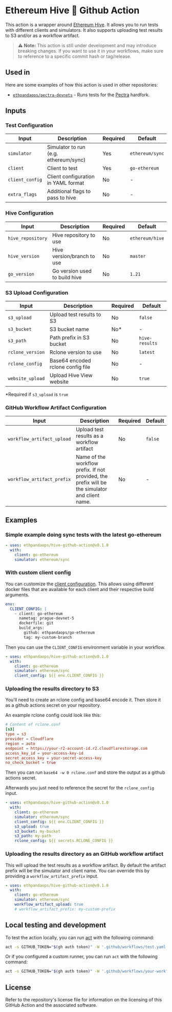 # Ethereum Hive 🐝 Github Action

This action is a wrapper around [Ethereum Hive](https://github.com/ethereum/hive). It allows you to run tests with different clients and simulators. It also supports uploading test results to S3 and/or as a workflow artifact.

> ⚠️ **Note:** This action is still under development and may introduce breaking changes. If you want to use it in your workflows, make sure to reference to a specific commit hash or tag/release.

## Used in

Here are some examples of how this action is used in other repositories:

- [`ethpandaops/pectra-devnets`](https://github.com/ethpandaops/pectra-devnets/tree/master/.github/workflows) - Runs tests for the [Pectra](https://eips.ethereum.org/EIPS/eip-7600) hardfork.


## Inputs

### Test Configuration

| Input | Description | Required | Default |
|-------|-------------|----------|---------|
| `simulator` | Simulator to run (e.g. ethereum/sync) | Yes | `ethereum/sync` |
| `client` | Client to test | Yes | `go-ethereum` |
| `client_config` | Client configuration in YAML format | No | - |
| `extra_flags` | Additional flags to pass to hive | No | - |

### Hive Configuration

| Input | Description | Required | Default |
|-------|-------------|----------|---------|
| `hive_repository` | Hive repository to use | No | `ethereum/hive` |
| `hive_version` | Hive version/branch to use | No | `master` |
| `go_version` | Go version used to build hive | No | `1.21` |

### S3 Upload Configuration

| Input | Description | Required | Default |
|-------|-------------|----------|---------|
| `s3_upload` | Upload test results to S3 | No | `false` |
| `s3_bucket` | S3 bucket name | No* | - |
| `s3_path` | Path prefix in S3 bucket | No | `hive-results` |
| `rclone_version` | Rclone version to use | No | `latest` |
| `rclone_config` | Base64 encoded rclone config file | No | - |
| `website_upload` | Upload Hive View website | No | `true` |

*Required if `s3_upload` is `true`

### GitHub Workflow Artifact Configuration

| Input | Description | Required | Default |
|-------|-------------|----------|---------|
| `workflow_artifact_upload` | Upload test results as a workflow artifact | No | `false` |
| `workflow_artifact_prefix` | Name of the workflow prefix. If not provided, the prefix will be the simulator and client name. | No | - |

## Examples

### Simple example doing sync tests with the latest go-ethereum

```yaml
- uses: ethpandaops/hive-github-action@v0.1.0
  with:
    client: go-ethereum
    simulator: ethereum/sync
```

### With custom client config

You can customize the [client configuration](https://github.com/ethereum/hive/blob/master/docs/commandline.md#client-build-parameters). This allows using different docker files that are available for each client and their respective build arguments.

```yaml
env:
  CLIENT_CONFIG: |
    - client: go-ethereum
      nametag: prague-devnet-5
      dockerfile: git
      build_args:
        github: ethpandaops/go-ethereum
        tag: my-custom-branch
```

Then you can use the `CLIENT_CONFIG` environment variable in your workflow.

```yaml
- uses: ethpandaops/hive-github-action@v0.1.0
  with:
    client: go-ethereum
    simulator: ethereum/sync
    client_config: ${{ env.CLIENT_CONFIG }}
```

### Uploading the results directory to S3

You'll need to create an rclone config and base64 encode it. Then store it as a github actions secret on your repository.

An example rclone config could look like this:

```toml
# Content of rclone.conf
[s3]
type = s3
provider = Cloudflare
region = auto
endpoint = https://your-r2-account-id.r2.cloudflarestorage.com
access_key_id = your-access-key-id
secret_access_key = your-secret-access-key
no_check_bucket = true
```

Then you can run `base64 -w 0 rclone.conf` and store the output as a github actions secret.

Afterwards you just need to reference the secret for the `rclone_config` input.

```yaml
- uses: ethpandaops/hive-github-action@v0.1.0
  with:
    client: go-ethereum
    simulator: ethereum/sync
    client_config: ${{ env.CLIENT_CONFIG }}
    s3_upload: true
    s3_bucket: my-bucket
    s3_path: my-path
    rclone_config: ${{ secrets.RCLONE_CONFIG }}
```

### Uploading the results directory as an GitHub workflow artifact

This will upload the test results as a workflow artifact. By default the artifact prefix will be the simulator and client name. You can override this by providing a `workflow_artifact_prefix` input.
```yaml
- uses: ethpandaops/hive-github-action@v0.1.0
  with:
    client: go-ethereum
    simulator: ethereum/sync
    workflow_artifact_upload: true
    # workflow_artifact_prefix: my-custom-prefix
```
## Local testing and development

To test the action locally, you can run [act](https://github.com/nektos/act) with the following command:

```bash
act -s GITHUB_TOKEN="$(gh auth token)" -W '.github/workflows/test.yaml'
```

Or if you configured a custom runner, you can run `act` with the following command:

```bash
act -s GITHUB_TOKEN="$(gh auth token)" -W '.github/workflows/your-workflow.yaml' -P your-self-hosted-runner=catthehacker/ubuntu:act-latest
```

## License

Refer to the repository's license file for information on the licensing of this GitHub Action and the associated software.
